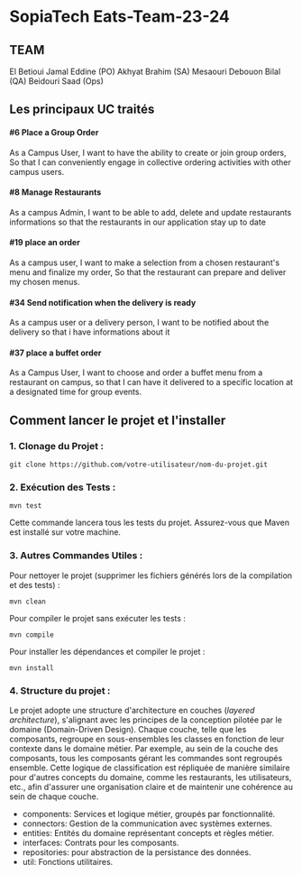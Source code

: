 # SopiaTech Eats-Team-23-24


## TEAM

El Betioui Jamal Eddine (PO)
Akhyat Brahim (SA)
Mesaouri Debouon Bilal (QA)
Beidouri Saad (Ops)

## Les principaux UC traités


#### #6 Place a Group Order

As a Campus User,
I want to have the ability to create or join group orders,
So that I can conveniently engage in collective ordering activities with other campus users.


#### #8  Manage Restaurants

As a campus Admin, I want to be able to add, delete and update restaurants informations so that the restaurants in our application stay up to date

#### #19 place an order

As a campus user,
I want to make a selection from a chosen restaurant's menu and finalize my order,
So that the restaurant can prepare and deliver my chosen menus.


#### #34 Send notification when the delivery is ready

As a campus user or a delivery person, I want to be notified about the delivery so that i have informations about it

#### #37 place a buffet order
As a Campus User, I want to choose and order a buffet menu from a restaurant on campus, so that I can have it delivered to a specific location at a designated time for group events.

## Comment lancer le projet et l'installer

### 1. Clonage du Projet :

```
git clone https://github.com/votre-utilisateur/nom-du-projet.git
```

### 2. Exécution des Tests :
```
mvn test
```

Cette commande lancera tous les tests du projet. Assurez-vous que Maven est installé sur votre machine.

### 3. Autres Commandes Utiles :

Pour nettoyer le projet (supprimer les fichiers générés lors de la compilation et des tests) :

```
mvn clean
```

Pour compiler le projet sans exécuter les tests :

```
mvn compile
```


Pour installer les dépendances et compiler le projet :

```
mvn install
```

### 4. Structure du projet : 

Le projet adopte une structure d'architecture en couches (*layered architecture*), s'alignant avec les principes de la conception pilotée par le domaine (Domain-Driven Design). Chaque couche, telle que les composants, regroupe en sous-ensembles les classes en fonction de leur contexte dans le domaine métier. Par exemple, au sein de la couche des composants, tous les composants gérant les commandes sont regroupés ensemble. Cette logique de classification est répliquée de manière similaire pour d'autres concepts du domaine, comme les restaurants, les utilisateurs, etc., afin d'assurer une organisation claire et de maintenir une cohérence au sein de chaque couche.

- components: Services et logique métier, groupés par fonctionnalité.
- connectors: Gestion de la communication avec systèmes externes.
- entities: Entités du domaine représentant concepts et règles métier.
- interfaces: Contrats pour les composants.
- repositories: pour abstraction de la persistance des données.
- util: Fonctions utilitaires.

   

   
